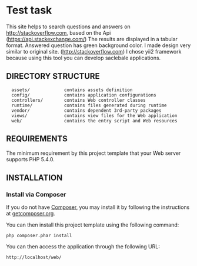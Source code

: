 Test task
============================
This site helps to search questions and answers on http://stackoverflow.com, based on the Api (https://api.stackexchange.com/)
The results are displayed in a tabular format. Answered question has green background color.
I made design very similar to original site. (http://stackoverflow.com)
I chose yii2 framework because using this tool you can develop saclebale applications.

DIRECTORY STRUCTURE
-------------------

      assets/             contains assets definition
      config/             contains application configurations
      controllers/        contains Web controller classes
      runtime/            contains files generated during runtime
      vendor/             contains dependent 3rd-party packages
      views/              contains view files for the Web application
      web/                contains the entry script and Web resources

REQUIREMENTS
------------

The minimum requirement by this project template that your Web server supports PHP 5.4.0.


INSTALLATION
------------

### Install via Composer

If you do not have [Composer](http://getcomposer.org/), you may install it by following the instructions
at [getcomposer.org](http://getcomposer.org/doc/00-intro.md#installation-nix).

You can then install this project template using the following command:

~~~
php composer.phar install
~~~

You can then access the application through the following URL:
~~~
http://localhost/web/
~~~

